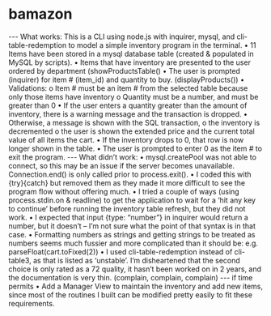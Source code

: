 # bamazon
--- What works:  This is a CLI using node.js with inquirer, mysql, and cli-table-redemption
to model a simple inventory program in the terminal.
•	11 Items have been stored in a mysql database table (created & populated in MySQL by scripts).
•	Items that have inventory are presented to the user ordered by department (showProductsTable()
•	The user is prompted (inquirer) for item # (item_id) and quantity to buy. (displayProducts())
•	Validations:
o	Item # must be an item # from the selected table because only those items have inventory
o	Quantity must be a number, and must be greater than 0
•	If the user enters a quantity greater than the amount of inventory, there is a warning message and the transaction is dropped.
•	Otherwise, a message is shown with the SQL transaction, 
o	the inventory is decremented 
o	the user is shown the extended price and the current total value of all items the cart.
•	If the inventory drops to 0, that row is now longer shown in the table.
•	The user is prompted to enter 0 as the item # to exit the program.
--- What didn’t work:
•	mysql.createPool was not able to connect, so this may be an issue if the server becomes unavailable.  Connection.end() is only called prior to  process.exit().
•	I coded this with {try}{catch} but removed them as they made it more difficult to see the program flow without offering much.
•	I tried a couple of ways (using process.stdin.on & readline) to get the application to wait for a ‘hit any key to continue’ before running the inventory table refresh, but they did not work. 
•	I expected that input {type: “number”} in inquirer would return a number, but it doesn’t – I’m not sure what the point of that syntax is in that case.
•	Formatting numbers as strings and getting strings to be treated as numbers seems much fussier and more complicated than it should be: e.g. parseFloat(cart.toFixed(2))
•	I used cli-table-redemption instead of cli-table3, as that is listed as ‘unstable’.  I’m disheartened that the second choice is only rated as a 72 quality, it hasn’t been worked on in 2 years, and the documentation is very thin. (complain, complain, complain)
--- if time permits
•	Add a Manager View to maintain the inventory and add new items, since most of the routines I built can be modified pretty easily to fit these requirements.




